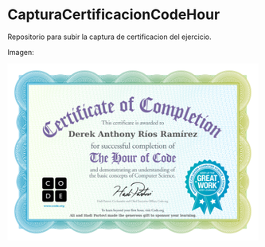 # CapturaCertificacionCodeHour
Repositorio para subir la captura de certificacion del ejercicio.

Imagen:

![alt text](https://github.com/DerekAnthonyRiosRamirez/CapturaCertificacionCodeHour/blob/main/CertificacionPYTHON.jpg)
